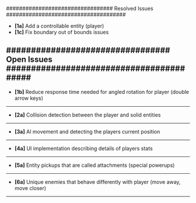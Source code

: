 ################################# Resolved Issues #####################################

- **[1a]** Add a controllable entity (player)
- **[1c]** Fix boundary out of bounds issues 

################################# Open Issues ######################################### 
---------------------------------------------------------------------------------------
- **[1b]** Reduce response time needed for angled rotation for player (double arrow keys)

---------------------------------------------------------------------------------------
- **[2a]** Collision detection between the player and solid entities
---------------------------------------------------------------------------------------
- **[3a]** AI movement and detecting the players current position
---------------------------------------------------------------------------------------
- **[4a]** UI implementation describing details of players stats
---------------------------------------------------------------------------------------
- **[5a]** Entity pickups that are called attachments (special powerups)
---------------------------------------------------------------------------------------
- **[6a]** Unique enemies that behave differently with player (move away, move closer)
------------------------ ---------------------------------------------------------------